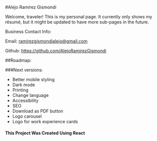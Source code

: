 
#Alejo Ramírez Gismondi

Welcome, traveler! This is my personal page. It currently only shows my résumé, but it might be updated to have more sub-pages in the future.

Business Contact Info:

Email: ramirezgismondialejo@gmail.com

Github: https://github.com/AlejoRamirezGismondi

##Roadmap:

###Next versions:
- Better mobile styling
- Dark mode
- Printing
- Change language
- Accessibility
- SEO
- Download as PDF button
- Logo carousel
- Logo for work experience cards

#### This Project Was Created Using React

